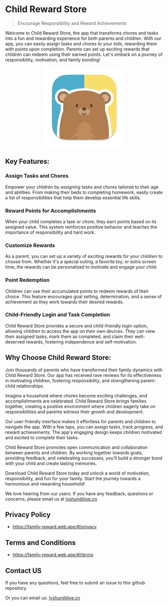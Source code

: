 # Child Reward Store

> Encourage Responsibility and Reward Achievements

Welcome to Child Reward Store, the app that transforms chores and tasks into a fun and rewarding experience for both parents and children. With our app, you can easily assign tasks and chores to your kids, rewarding them with points upon completion. Parents can set up exciting rewards that children can redeem using their earned points. Let's embark on a journey of responsibility, motivation, and family bonding!

<p align="center">
  <img src="./attachments/icon.png" width="256px" height="256px"/>
</p>

## Key Features:

### Assign Tasks and Chores
Empower your children by assigning tasks and chores tailored to their age and abilities. From making their beds to completing homework, easily create a list of responsibilities that help them develop essential life skills.

### Reward Points for Accomplishments
When your child completes a task or chore, they earn points based on its assigned value. This system reinforces positive behavior and teaches the importance of responsibility and hard work.

### Customize Rewards
As a parent, you can set up a variety of exciting rewards for your children to choose from. Whether it's a special outing, a favorite toy, or extra screen time, the rewards can be personalized to motivate and engage your child.

### Point Redemption
Children can use their accumulated points to redeem rewards of their choice. This feature encourages goal setting, determination, and a sense of achievement as they work towards their desired rewards.

### Child-Friendly Login and Task Completion
Child Reward Store provides a secure and child-friendly login option, allowing children to access the app on their own devices. They can view their assigned tasks, mark them as completed, and claim their well-deserved rewards, fostering independence and self-motivation.

## Why Choose Child Reward Store:

Join thousands of parents who have transformed their family dynamics with Child Reward Store. Our app has received rave reviews for its effectiveness in motivating children, fostering responsibility, and strengthening parent-child relationships.

Imagine a household where chores become exciting challenges, and accomplishments are celebrated. Child Reward Store brings families together, creating a positive environment where children eagerly take on responsibilities and parents witness their growth and development.

Our user-friendly interface makes it effortless for parents and children to navigate the app. With a few taps, you can assign tasks, track progress, and reward achievements. The app's engaging design keeps children motivated and excited to complete their tasks.

Child Reward Store promotes open communication and collaboration between parents and children. By working together towards goals, providing feedback, and celebrating successes, you'll build a stronger bond with your child and create lasting memories.

Download Child Reward Store today and unlock a world of motivation, responsibility, and fun for your family. Start the journey towards a harmonious and rewarding household!

We love hearing from our users. If you have any feedback, questions or concerns, please email us at lvshun@live.cn.

## Privacy Policy
 - https://family-reward.web.app/#/privacy

## Terms and Conditions
 - https://family-reward.web.app/#/terms

## Contact US

If you have any questions, feel free to submit an issue to this github repository

Or you can email us: lvshun@live.cn
